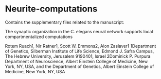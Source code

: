 # Neurite-computations
Contains the supplementary files related to the manuscript:

The synaptic organization in the C. elegans neural network supports local compartmentalized computations

Rotem Ruach1, Nir Ratner1, Scott W. Emmons2, Alon Zaslaver1
1Department of Genetics, Silberman Institute of Life Science, Edmond J. Safra Campus, The Hebrew University, Jerusalem 9190401, Israel
2Dominick P. Purpura Department of Neuroscience, Albert Einstein College of Medicine, New York, NY, USA, and the Department of Genetics, Albert Einstein College of Medicine, New York, NY, USA
